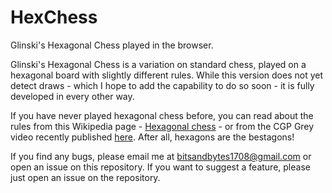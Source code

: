 # HexChess
Glinski's Hexagonal Chess played in the browser.

Glinski's Hexagonal Chess is a variation on standard chess, played on a hexagonal board with slightly different rules. While this version does not yet detect draws - which I hope to add the capability to do so soon - it is fully developed in every other way. 

If you have never played hexagonal chess before, you can read about the rules from this Wikipedia page - [Hexagonal chess](https://en.wikipedia.org/wiki/Hexagonal_chess) - or from the CGP Grey video recently published [here](https://www.youtube.com/watch?v=bgR3yESAEVE). After all, hexagons are the bestagons!

If you find any bugs, please email me at bitsandbytes1708@gmail.com or open an issue on this repository. If you want to suggest a feature, please just open an issue on the repository.
